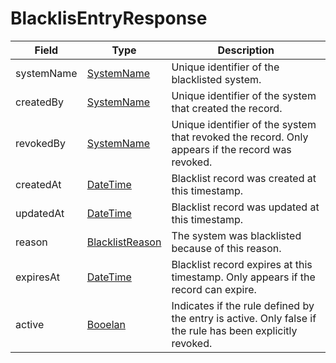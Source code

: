 # BlacklisEntryResponse

Field | Type | Description
--- | --- | --- 
systemName | [SystemName](../primitives.md#systemname) | Unique identifier of the blacklisted system.
createdBy | [SystemName](../primitives.md#systemname) | Unique identifier of the system that created the record.
revokedBy | [SystemName](../primitives.md#systemname) | Unique identifier of the system that revoked the record. Only appears if the record was revoked.
createdAt | [DateTime](../primitives.md#datetime) | Blacklist record was created at this timestamp.
updatedAt | [DateTime](../primitives.md#datetime) | Blacklist record was updated at this timestamp.
reason | [BlacklistReason](../primitives.md#blacklistreason) | The system was blacklisted because of this reason.
expiresAt | [DateTime](../primitives.md#datetime) | Blacklist record expires at this timestamp. Only appears if the record can expire.
active | [Booelan](../primitives.md#boolean) | Indicates if the rule defined by the entry is active. Only false if the rule has been explicitly revoked.